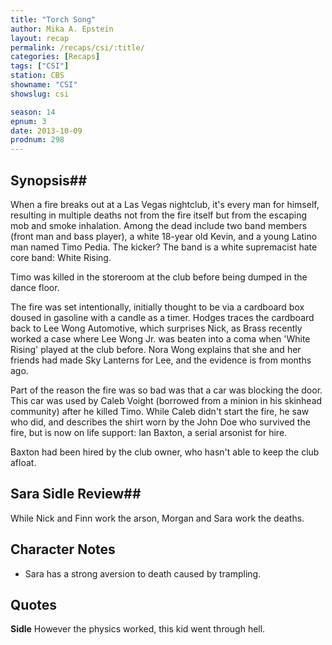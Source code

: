 ```yaml
---
title: "Torch Song"
author: Mika A. Epstein
layout: recap
permalink: /recaps/csi/:title/
categories: [Recaps]
tags: ["CSI"]
station: CBS
showname: "CSI"
showslug: csi

season: 14  
epnum: 3  
date: 2013-10-09
prodnum: 298  
---
```


## Synopsis## 

When a fire breaks out at a Las Vegas nightclub, it's every man for himself, resulting in multiple deaths not from the fire itself but from the escaping mob and smoke inhalation. Among the dead include two band members (front man and bass player), a white 18-year old Kevin, and a young Latino man named Timo Pedia. The kicker? The band is a white supremacist hate core band: White Rising.

Timo was killed in the storeroom at the club before being dumped in the dance floor.

The fire was set intentionally, initially thought to be via a cardboard box doused in gasoline with a candle as a timer. Hodges traces the cardboard back to Lee Wong Automotive, which surprises Nick, as Brass recently worked a case where Lee Wong Jr. was beaten into a coma when 'White Rising' played at the club before. Nora Wong explains that she and her friends had made Sky Lanterns for Lee, and the evidence is from months ago.

Part of the reason the fire was so bad was that a car was blocking the door. This car was used by Caleb Voight (borrowed from a minion in his skinhead community) after he killed Timo. While Caleb didn't start the fire, he saw who did, and describes the shirt worn by the John Doe who survived the fire, but is now on life support: Ian Baxton, a serial arsonist for hire.

Baxton had been hired by the club owner, who hasn't able to keep the club afloat.

## Sara Sidle Review## 

While Nick and Finn work the arson, Morgan and Sara work the deaths. 

## Character Notes

* Sara has a strong aversion to death caused by trampling.

## Quotes

**Sidle** However the physics worked, this kid went through hell.

